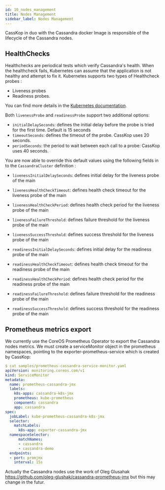 ```yaml
---
id: 10_nodes_management
title: Nodes Management
sidebar_label: Nodes Management
---
```


CassKop in duo with the Cassandra docker Image is responsible of the lifecycle of the Cassandra nodes.

## HealthChecks

Healthchecks are periodical tests which verify Cassandra's health. When the healthcheck fails, Kubernetes can assume
that the application is not healthy and attempt to fix it. Kubernetes supports two types of Healthcheck probes : 
- Liveness probes
- Readiness probes.

You can find more details in the [Kubernetes
documentation](https://kubernetes.io/docs/tasks/configure-pod-container/configure-liveness-readiness-probes/#configure-probes).

Both `livenessProbe` and `readinessProbe` support two additional options:
- `initialDelaySeconds`: defines the initial delay before the probe is tried for the first time. Default is 15 seconds
- `timeoutSeconds`: defines the timeout of the probe. CassKop uses 20 seconds.
- `periodSeconds`: the period to wait between each call to a probe: CassKop uses 40 seconds.


You are now able to override this default values using the following fields in to the `CassandraCluster` definition : 

- `livenessInitialDelaySeconds`: defines initial delay for the liveness probe of the main
- `livenessHealthCheckTimeout`: defines health check timeout for the liveness probe of the main
- `livenessHealthCheckPeriod`: defines health check period for the liveness probe of the main
- `livenessFailureThreshold`: defines failure threshold for the liveness probe of the main
- `livenessSuccessThreshold`: defines success threshold for the liveness probe of the main

- `readinessInitialDelaySeconds`: defines initial delay for the readiness probe of the main
- `readinessHealthCheckTimeout`: defines health check timeout for the readiness probe of the main
- `readinessHealthCheckPeriod`: defines health check period for the readiness probe of the main
- `readinessFailureThreshold`: defines failure threshold for the readiness probe of the main
- `readinessSuccessThreshold`: defines success threshold for the readiness probe of the main

## Prometheus metrics export

We currently use the CoreOS Prometheus Operator to export the Cassandra nodes metrics. We must create a serviceMonitor
object in the prometheus namespaces, pointing to the exporter-prometheus-service which is created by CassKop:


```yaml
$ cat samples/prometheus-cassandra-service-monitor.yaml
apiVersion: monitoring.coreos.com/v1
kind: ServiceMonitor
metadata:
  name: prometheus-cassandra-jmx
  labels:
    k8s-apps: cassandra-k8s-jmx
    prometheus: kube-prometheus
    component: cassandra
    app: cassandra
spec:
  jobLabel: kube-prometheus-cassandra-k8s-jmx
  selector:
    matchLabels:
      k8s-app: exporter-cassandra-jmx
  namespaceSelector:
      matchNames:
      - cassandra
      - cassandra-demo
  endpoints:
  - port: promjmx
    interval: 15s
```

Actually the Cassandra nodes use the work of Oleg Glusahak https://github.com/oleg-glushak/cassandra-prometheus-jmx but
this may change in the futur.